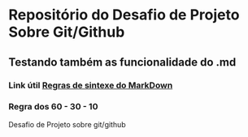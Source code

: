 # Repositório do Desafio de Projeto Sobre Git/Github
## Testando também as funcionalidade do .md 
### Link útil [Regras de sintexe do MarkDown](https://www.markdownguide.org/basic-syntax/)
### Regra dos 60 - 30 - 10
Desafio de Projeto sobre git/github
